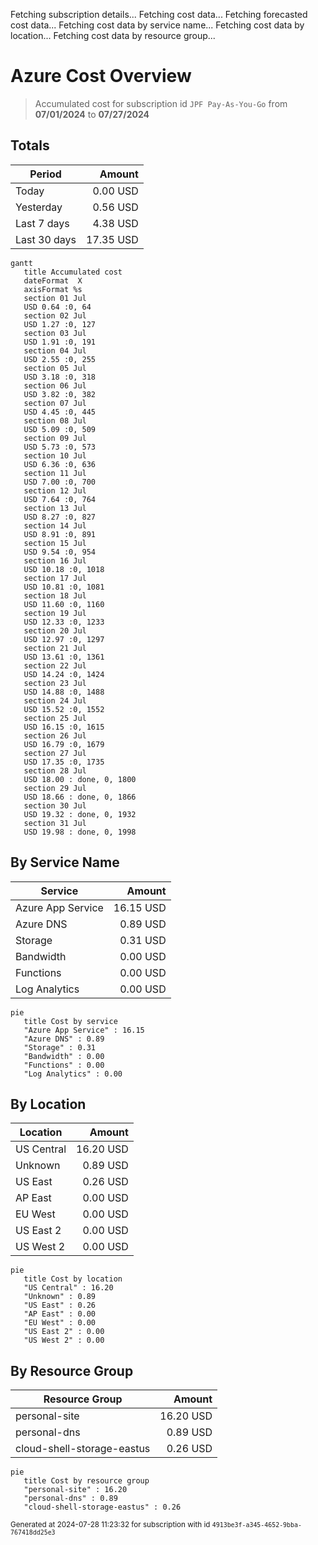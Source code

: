 Fetching subscription details...
Fetching cost data...
Fetching forecasted cost data...
Fetching cost data by service name...
Fetching cost data by location...
Fetching cost data by resource group...
# Azure Cost Overview

> Accumulated cost for subscription id `JPF Pay-As-You-Go` from **07/01/2024** to **07/27/2024**

## Totals

|Period|Amount|
|---|---:|
|Today|0.00 USD|
|Yesterday|0.56 USD|
|Last 7 days|4.38 USD|
|Last 30 days|17.35 USD|

```mermaid
gantt
   title Accumulated cost
   dateFormat  X
   axisFormat %s
   section 01 Jul
   USD 0.64 :0, 64
   section 02 Jul
   USD 1.27 :0, 127
   section 03 Jul
   USD 1.91 :0, 191
   section 04 Jul
   USD 2.55 :0, 255
   section 05 Jul
   USD 3.18 :0, 318
   section 06 Jul
   USD 3.82 :0, 382
   section 07 Jul
   USD 4.45 :0, 445
   section 08 Jul
   USD 5.09 :0, 509
   section 09 Jul
   USD 5.73 :0, 573
   section 10 Jul
   USD 6.36 :0, 636
   section 11 Jul
   USD 7.00 :0, 700
   section 12 Jul
   USD 7.64 :0, 764
   section 13 Jul
   USD 8.27 :0, 827
   section 14 Jul
   USD 8.91 :0, 891
   section 15 Jul
   USD 9.54 :0, 954
   section 16 Jul
   USD 10.18 :0, 1018
   section 17 Jul
   USD 10.81 :0, 1081
   section 18 Jul
   USD 11.60 :0, 1160
   section 19 Jul
   USD 12.33 :0, 1233
   section 20 Jul
   USD 12.97 :0, 1297
   section 21 Jul
   USD 13.61 :0, 1361
   section 22 Jul
   USD 14.24 :0, 1424
   section 23 Jul
   USD 14.88 :0, 1488
   section 24 Jul
   USD 15.52 :0, 1552
   section 25 Jul
   USD 16.15 :0, 1615
   section 26 Jul
   USD 16.79 :0, 1679
   section 27 Jul
   USD 17.35 :0, 1735
   section 28 Jul
   USD 18.00 : done, 0, 1800
   section 29 Jul
   USD 18.66 : done, 0, 1866
   section 30 Jul
   USD 19.32 : done, 0, 1932
   section 31 Jul
   USD 19.98 : done, 0, 1998
```

## By Service Name

|Service|Amount|
|---|---:|
|Azure App Service|16.15 USD|
|Azure DNS|0.89 USD|
|Storage|0.31 USD|
|Bandwidth|0.00 USD|
|Functions|0.00 USD|
|Log Analytics|0.00 USD|

```mermaid
pie
   title Cost by service
   "Azure App Service" : 16.15
   "Azure DNS" : 0.89
   "Storage" : 0.31
   "Bandwidth" : 0.00
   "Functions" : 0.00
   "Log Analytics" : 0.00
```

## By Location

|Location|Amount|
|---|---:|
|US Central|16.20 USD|
|Unknown|0.89 USD|
|US East|0.26 USD|
|AP East|0.00 USD|
|EU West|0.00 USD|
|US East 2|0.00 USD|
|US West 2|0.00 USD|

```mermaid
pie
   title Cost by location
   "US Central" : 16.20
   "Unknown" : 0.89
   "US East" : 0.26
   "AP East" : 0.00
   "EU West" : 0.00
   "US East 2" : 0.00
   "US West 2" : 0.00
```

## By Resource Group

|Resource Group|Amount|
|---|---:|
|personal-site|16.20 USD|
|personal-dns|0.89 USD|
|cloud-shell-storage-eastus|0.26 USD|

```mermaid
pie
   title Cost by resource group
   "personal-site" : 16.20
   "personal-dns" : 0.89
   "cloud-shell-storage-eastus" : 0.26
```

<sup>Generated at 2024-07-28 11:23:32 for subscription with id `4913be3f-a345-4652-9bba-767418dd25e3`</sup>

